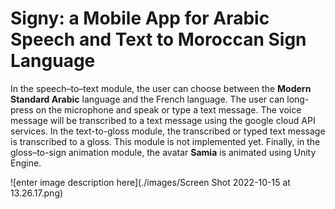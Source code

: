 # Signy: a Mobile App for Arabic Speech and Text to Moroccan Sign Language 

In the speech–to–text module, the user can choose between the **Modern Standard Arabic** language and the French language. The user can long-press on the microphone and speak or type a text message. The voice message will be transcribed to a text message using the google cloud API services. In the text-to-gloss module, the transcribed or typed text message is transcribed to a gloss. This module is not implemented yet. Finally, in the gloss–to-sign animation module, the avatar **Samia** is animated using Unity Engine.

![enter image description here](./images/Screen Shot 2022-10-15 at 13.26.17.png)
